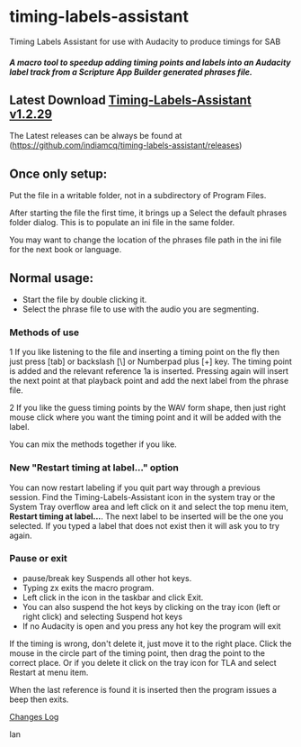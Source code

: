# timing-labels-assistant
Timing Labels Assistant for use with Audacity to produce timings for SAB

##### A macro tool to speedup adding timing points and labels into an Audacity label track from a Scripture App Builder generated phrases file.

## Latest Download [Timing-Labels-Assistant v1.2.29 ](https://github.com/indiamcq/timing-labels-assistant/releases/download/1.2.29/Timing-Labels-Assistant_v1.2.29.zip)

The Latest releases can be always be found at (https://github.com/indiamcq/timing-labels-assistant/releases)

## Once only setup:

Put the file in a writable folder, not in a subdirectory of Program Files.

After starting the file the first time, it brings up a Select the default phrases folder dialog. This is to populate an ini file in the same folder. 

You may want to change the location of the phrases file path in the ini file for the next book or language.

## Normal usage:
  * Start the file by double clicking it.
  * Select the phrase file to use with the audio you are segmenting.

### Methods of use
  1 If you like listening to the file and inserting a timing point on the fly then just press [tab] or backslash [\\] or Numberpad plus [+] key. The timing point is added and the relevant reference 1a is inserted. Pressing again will insert the next point at that playback point and add the next label from the phrase file.

  2 If you like the guess timing points by the WAV form shape, then just right mouse click where you want the timing point and it will be added with the label.
  
You can mix the methods together if you like.

### New "Restart timing at label..." option

You can now restart labeling if you quit part way through a previous session. Find the Timing-Labels-Assistant icon in the system tray or the System Tray overflow area and left click on it and select the top menu item, **Restart timing at label...**. The next label to be inserted will be the one you selected. If you typed a label that does not exist then it will ask you to try again.

### Pause or exit
  * pause/break key Suspends all other hot keys.
  * Typing zx exits the macro program.
  * Left click in the icon in the taskbar and click Exit.
  * You can also suspend the hot keys by clicking on the tray icon (left or right click) and selecting Suspend hot keys
  * If no Audacity is open and you press any hot key the program will exit

If the timing is wrong, don't delete it, just move it to the right place. Click the mouse in the circle part of the timing point, then drag the point to the correct place. Or if you delete it click on the tray icon for TLA and select Restart at menu item.

When the last reference is found it is inserted then the program issues a beep then exits.

[Changes Log](TLA_change_log.md)

Ian 
